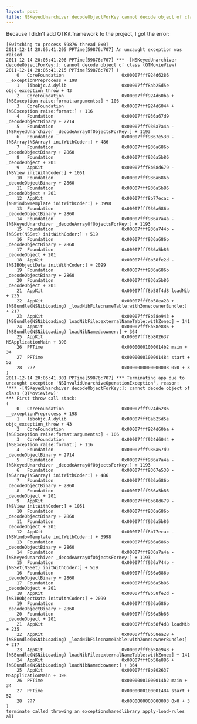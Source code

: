```yaml
---
layout: post
title: NSKeyedUnarchiver decodeObjectForKey cannot decode object of class
---
```


Because I didn't add QTKit.framework to the project, I got the error:


    [Switching to process 59876 thread 0x0]
    2011-12-14 20:05:41.205 PPTime[59876:707] An uncaught exception was raised
    2011-12-14 20:05:41.206 PPTime[59876:707] *** -[NSKeyedUnarchiver decodeObjectForKey:]: cannot decode object of class (QTMovieView)
    2011-12-14 20:05:41.215 PPTime[59876:707] (
    	0   CoreFoundation                      0x00007fff924d6286 __exceptionPreprocess + 198
    	1   libobjc.A.dylib                     0x00007fff8ab25d5e objc_exception_throw + 43
    	2   CoreFoundation                      0x00007fff924d60ba +[NSException raise:format:arguments:] + 106
    	3   CoreFoundation                      0x00007fff924d6044 +[NSException raise:format:] + 116
    	4   Foundation                          0x00007fff936a67d9 _decodeObjectBinary + 2714
    	5   Foundation                          0x00007fff936a7a4a -[NSKeyedUnarchiver _decodeArrayOfObjectsForKey:] + 1193
    	6   Foundation                          0x00007fff9367e530 -[NSArray(NSArray) initWithCoder:] + 486
    	7   Foundation                          0x00007fff936a686b _decodeObjectBinary + 2860
    	8   Foundation                          0x00007fff936a5b86 _decodeObject + 201
    	9   AppKit                              0x00007fff8b68d679 -[NSView initWithCoder:] + 1051
    	10  Foundation                          0x00007fff936a686b _decodeObjectBinary + 2860
    	11  Foundation                          0x00007fff936a5b86 _decodeObject + 201
    	12  AppKit                              0x00007fff8b77ecac -[NSWindowTemplate initWithCoder:] + 3998
    	13  Foundation                          0x00007fff936a686b _decodeObjectBinary + 2860
    	14  Foundation                          0x00007fff936a7a4a -[NSKeyedUnarchiver _decodeArrayOfObjectsForKey:] + 1193
    	15  Foundation                          0x00007fff936a744b -[NSSet(NSSet) initWithCoder:] + 519
    	16  Foundation                          0x00007fff936a686b _decodeObjectBinary + 2860
    	17  Foundation                          0x00007fff936a5b86 _decodeObject + 201
    	18  AppKit                              0x00007fff8b58fe2d -[NSIBObjectData initWithCoder:] + 2099
    	19  Foundation                          0x00007fff936a686b _decodeObjectBinary + 2860
    	20  Foundation                          0x00007fff936a5b86 _decodeObject + 201
    	21  AppKit                              0x00007fff8b58f4d8 loadNib + 235
    	22  AppKit                              0x00007fff8b58ea28 +[NSBundle(NSNibLoading) _loadNibFile:nameTable:withZone:ownerBundle:] + 217
    	23  AppKit                              0x00007fff8b58e943 +[NSBundle(NSNibLoading) loadNibFile:externalNameTable:withZone:] + 141
    	24  AppKit                              0x00007fff8b58e886 +[NSBundle(NSNibLoading) loadNibNamed:owner:] + 364
    	25  AppKit                              0x00007fff8b802637 NSApplicationMain + 398
    	26  PPTime                              0x00000001000014b2 main + 34
    	27  PPTime                              0x0000000100001484 start + 52
    	28  ???                                 0x0000000000000003 0x0 + 3
    )
    2011-12-14 20:05:41.301 PPTime[59876:707] *** Terminating app due to uncaught exception 'NSInvalidUnarchiveOperationException', reason: '*** -[NSKeyedUnarchiver decodeObjectForKey:]: cannot decode object of class (QTMovieView)'
    *** First throw call stack:
    (
    	0   CoreFoundation                      0x00007fff924d6286 __exceptionPreprocess + 198
    	1   libobjc.A.dylib                     0x00007fff8ab25d5e objc_exception_throw + 43
    	2   CoreFoundation                      0x00007fff924d60ba +[NSException raise:format:arguments:] + 106
    	3   CoreFoundation                      0x00007fff924d6044 +[NSException raise:format:] + 116
    	4   Foundation                          0x00007fff936a67d9 _decodeObjectBinary + 2714
    	5   Foundation                          0x00007fff936a7a4a -[NSKeyedUnarchiver _decodeArrayOfObjectsForKey:] + 1193
    	6   Foundation                          0x00007fff9367e530 -[NSArray(NSArray) initWithCoder:] + 486
    	7   Foundation                          0x00007fff936a686b _decodeObjectBinary + 2860
    	8   Foundation                          0x00007fff936a5b86 _decodeObject + 201
    	9   AppKit                              0x00007fff8b68d679 -[NSView initWithCoder:] + 1051
    	10  Foundation                          0x00007fff936a686b _decodeObjectBinary + 2860
    	11  Foundation                          0x00007fff936a5b86 _decodeObject + 201
    	12  AppKit                              0x00007fff8b77ecac -[NSWindowTemplate initWithCoder:] + 3998
    	13  Foundation                          0x00007fff936a686b _decodeObjectBinary + 2860
    	14  Foundation                          0x00007fff936a7a4a -[NSKeyedUnarchiver _decodeArrayOfObjectsForKey:] + 1193
    	15  Foundation                          0x00007fff936a744b -[NSSet(NSSet) initWithCoder:] + 519
    	16  Foundation                          0x00007fff936a686b _decodeObjectBinary + 2860
    	17  Foundation                          0x00007fff936a5b86 _decodeObject + 201
    	18  AppKit                              0x00007fff8b58fe2d -[NSIBObjectData initWithCoder:] + 2099
    	19  Foundation                          0x00007fff936a686b _decodeObjectBinary + 2860
    	20  Foundation                          0x00007fff936a5b86 _decodeObject + 201
    	21  AppKit                              0x00007fff8b58f4d8 loadNib + 235
    	22  AppKit                              0x00007fff8b58ea28 +[NSBundle(NSNibLoading) _loadNibFile:nameTable:withZone:ownerBundle:] + 217
    	23  AppKit                              0x00007fff8b58e943 +[NSBundle(NSNibLoading) loadNibFile:externalNameTable:withZone:] + 141
    	24  AppKit                              0x00007fff8b58e886 +[NSBundle(NSNibLoading) loadNibNamed:owner:] + 364
    	25  AppKit                              0x00007fff8b802637 NSApplicationMain + 398
    	26  PPTime                              0x00000001000014b2 main + 34
    	27  PPTime                              0x0000000100001484 start + 52
    	28  ???                                 0x0000000000000003 0x0 + 3
    )
    terminate called throwing an exceptionsharedlibrary apply-load-rules all
